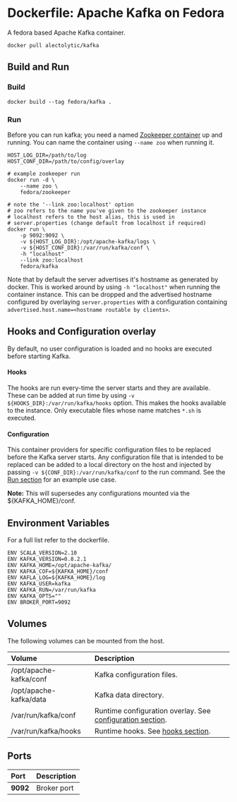 # Dockerfile: Apache Kafka on Fedora

A fedora based Apache Kafka container.

```
docker pull alectolytic/kafka
```

## Build and Run
### Build
```
docker build --tag fedora/kafka .
```

### Run
Before you can run kafka; you need a named [Zookeeper container](https://github.com/abn/dockerfiles/tree/master/fedora-zookeeper#dockerfile-apache-zookeeper-on-fedora) up and running. You can name the container using `--name zoo` when running it.

```
HOST_LOG_DIR=/path/to/log
HOST_CONF_DIR=/path/to/config/overlay

# example zookeeper run
docker run -d \
    --name zoo \
    fedora/zookeeper

# note the '--link zoo:localhost' option
# zoo refers to the name you've given to the zookeeper instance
# localhost refers to the host alias, this is used in
# server.properties (change default from localhost if required)
docker run \
    -p 9092:9092 \
    -v ${HOST_LOG_DIR}:/opt/apache-kafka/logs \
    -v ${HOST_CONF_DIR}:/var/run/kafka/conf \
    -h "localhost"
    --link zoo:localhost
    fedora/kafka
```

Note that by default the server advertises it's hostname as generated by docker. This is worked around by using `-h "localhost"` when running the container instance. This can be dropped and the advertised hostname configured by overlaying `server.properties` with a configuration containing `advertised.host.name=<hostname routable by clients>`.

## Hooks and Configuration overlay
By default, no user configuration is loaded and no hooks are executed before starting Kafka.

#### Hooks
The hooks are run every-time the server starts and they are available. These can be added at run time by using `-v ${HOOKS_DIR}:/var/run/kafka/hooks` option. This makes the hooks available to the instance. Only executable files whose name matches `*.sh` is executed.

#### Configuration
This container providers for specific configuration files to be replaced before the Kafka server starts. Any configuration file that is intended to be replaced can be added to a local directory on the host and injected by passing `-v ${CONF_DIR}:/var/run/kafka/conf` to the run command. See the [Run section](#Run) for an example use case.

**Note:** This will supersedes any configurations mounted via the ${KAFKA_HOME}/conf.

## Environment Variables
For a full list refer to the dockerfile.

```
ENV SCALA_VERSION=2.10
ENV KAFKA_VERSION=0.8.2.1
ENV KAFKA_HOME=/opt/apache-kafka/
ENV KAFKA_COF=${KAFKA_HOME}/conf
ENV KAFLA_LOG=${KAFKA_HOME}/log
ENV KAFKA_USER=kafka
ENV KAFKA_RUN=/var/run/kafka
ENV KAFKA_OPTS=""
ENV BROKER_PORT=9092
```

## Volumes
The following volumes can be mounted from the host.

| Volume  | Description |
| :------------ | :------------ |
| /opt/apache-kafka/conf | Kafka configuration files. |
| /opt/apache-kafka/data | Kafka data directory. |
| /var/run/kafka/conf | Runtime configuration overlay. See [configuration section](#configuration). |
| /var/run/kafka/hooks |Runtime hooks. See [hooks section](#hooks). |

## Ports
| Port  | Description |
| :------------ | :------------ |
| **9092** | Broker port |
